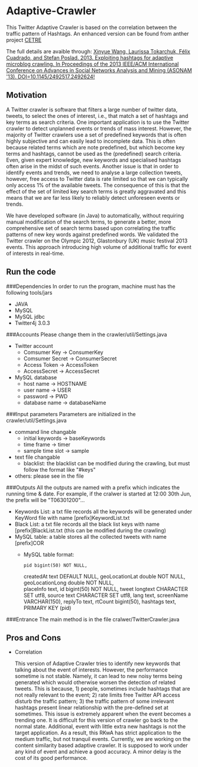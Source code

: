 Adaptive-Crawler
================

This Twitter Adaptive Crawler is based on the correlation between the traffic pattern of Hashtags.
An enhanced version can be found from anther project [CETRE](https://github.com/0827moon/CETRe)

The full details are avaible through: 
[Xinyue Wang, Laurissa Tokarchuk, Félix Cuadrado, and Stefan Poslad. 2013. Exploiting hashtags for adaptive microblog crawling. In Proceedings of the 2013 IEEE/ACM International Conference on Advances in Social Networks Analysis and Mining (ASONAM '13). DOI=10.1145/2492517.2492624!](http://dl.acm.org/citation.cfm?id=2492517.2492624)

Motivation
----------
A Twitter crawler is software that filters a large number of twitter data, tweets, to select the ones of interest, i.e., that match a set of hashtags and key terms as search criteria. One important application is to use the Twitter crawler to detect unplanned events or trends of mass interest. However, the majority of Twitter crawlers use a set of predefined keywords that is often highly subjective and can easily lead to incomplete data. This is often because related terms which are note predefined, but which become key terms and hashtags, cannot be used as the (predefined) search criteria. Even, given expert knowledge, new keywords and specialised hashtags often arise in the midst of such events. Another issue is that in order to identify events and trends, we need to analyse a large collection tweets, however,  free access to Twitter data is rate limited so that we can typically only access 1% of the available tweets.  The consequence of this is that the effect of the set of limited key search terms is greatly aggravated and this means that we are far less likely to reliably detect unforeseen events or trends.

We have developed software (in Java) to automatically, without requiring manual modification of the search terms, to generate a better, more comprehensive set of search terms based upon correlating the traffic patterns of new key words against predefined words. We validated the Twitter crawler on the Olympic 2012, Glastonbury (UK) music festival 2013 events. This approach introducing high volume of additional traffic for event of interests in real-time.

Run the code
------------
###Dependencies
In order to run the program, machine must has the following tools/jars
  + JAVA
  + MySQL
  + MySQL jdbc
  + Twitter4j 3.0.3

###Accounts
Please change them in the crawler/util/Settings.java
- Twitter account
  + Comsumer Key -> ConsumerKey
  + Comsumer Secret -> ConsumerSecret
  + Access Token -> AccessToken
  + AccessSecret -> AccessSecret
- MySQL database
  + host name -> HOSTNAME
  + user name -> USER
  + password -> PWD
  + database name -> databaseName

###Input parameters
Parameters are initialized in the crawler/util/Settings.java
- command line changable
  + initial keywords -> baseKeywords
  + time frame -> timer
  + sample time slot -> sample
- text file changable
  + blacklist: the blacklist can be modified during the crawling, but must follow the format like "#keys"
- others: please see in the file

###Outputs
All the outputs are named with a prefix which indicates the running time & date. For example, if the cralwer is started at 12:00 30th Jun, the prefix will be "T06301200"...
- Keywords List: a txt file records all the keywords will be generated under KeyWord file with name [prefix]KeywordList.txt
- Black List: a txt file records all the black list keys with name [prefix]BlackList.txt (this can be modified during the crawling)
- MySQL table: a table stores all the collected tweets with name [prefix]COR
  + MySQL table format: 
  
    	pid bigint(50) NOT NULL,
	createdAt text DEFAULT NULL, 
	geoLocationLat double NOT NULL,
	geoLocationLong double NOT NULL,	
	placeInfo text,
	id bigint(50) NOT NULL, 
	tweet longtext CHARACTER SET utf8, 
	source text CHARACTER SET utf8, 
	lang text,
	screenName VARCHAR(150),
	replyTo text,
	rtCount bigint(50), 
	hashtags text, 
	PRIMARY KEY (pid)

###Entrance
The main method is in the file cralwer/TwitterCrawler.java

Pros and Cons
-------------
- Correlation

	This version of Adaptive Crawler tries to identify new keywords that talking about the event of interests. However, the performance sometime is not stable. Namely, it can lead to new noisy terms being generated which would otherwise worsen the detection of related tweets. This is because, 1) people, sometimes include hashtags that are not really relevant to the event; 2) rate limits free Twitter API access disturb the traffic pattern; 3) the traffic pattern of some irrelevant hashtags present linear relationship with the pre-defined set at sometimes. This issue is extremely apparent when the event becomes a trending one. It is difficult for this version of crawler go back to the normal state. Additional, event with little extra new hashtags is not the target application. As a result, this RKwA has strict application to the medium traffic, but not tranquil events. Currently, we are working on the content similarity based adaptive crawler. It is supposed to work under any kind of event and achieve a good accuracy. A minor delay is the cost of its good performance.

